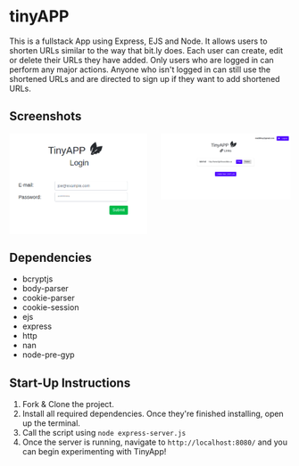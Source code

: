 # tinyAPP
This is a fullstack App using Express, EJS and Node. It allows users to shorten URLs similar to the way that bit.ly does. Each user can create, edit or delete their URLs they have added. Only users who are logged in can perform any major actions. Anyone who isn't logged in can still use the shortened URLs and are directed to sign up if they want to add shortened URLs.

## Screenshots
<img alt="Screenshot of the Log in Page" src="https://github.com/matt6frey/tinyAPP/blob/master/docs/login-tinyApp.png" width="49%" height="auto" align="left">
<img alt="Screenshot of the main page when logged in." width="46%" height="auto" src="https://github.com/matt6frey/tinyAPP/blob/master/docs/logged-in.png" align="right">

<div style="clear:both;"></div>

## Dependencies

- bcryptjs
- body-parser
- cookie-parser
- cookie-session
- ejs
- express
- http
- nan
- node-pre-gyp

## Start-Up Instructions

1. Fork & Clone the project.
2. Install all required dependencies. Once they're finished installing, open up the terminal.
3. Call the script using `node express-server.js`
4. Once the server is running, navigate to `http://localhost:8080/` and you can begin experimenting with TinyApp!
